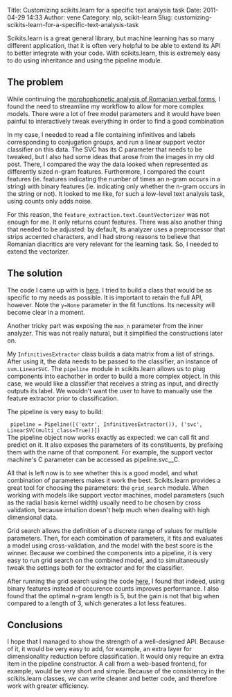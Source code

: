 Title: Customizing scikits.learn for a specific text analysis task
Date: 2011-04-29 14:33
Author: vene
Category: nlp, scikit-learn
Slug: customizing-scikits-learn-for-a-specific-text-analysis-task

Scikits.learn is a great general library, but machine learning has so
many different application, that it is often very helpful to be able to
extend its API to better integrate with your code. With scikits.learn,
this is extremely easy to do using inheritance and using the pipeline
module.

The problem
-----------

While continuing the [morphophonetic analysis of Romanian verbal
forms][], I found the need to streamline my workflow to allow for more
complex models. There were a lot of free model parameters and it would
have been painful to interactively tweak everything in order to find a
good combination

In my case, I needed to read a file containing infinitives and labels
corresponding to conjugation groups, and run a linear support vector
classifier on this data. The SVC has its C parameter that needs to be
tweaked, but I also had some ideas that arose from the images in my old
post. There, I compared the way the data looked when represented as
differently sized n-gram features. Furthermore, I compared the count
features (ie. features indicating the number of times an n-gram occurs
in a string) with binary features (ie. indicating only whether the
n-gram occurs in the string or not). It looked to me like, for such a
low-level text analysis task, using counts only adds noise.

For this reason, the `feature_extraction.text.CountVectorizer` was not
enough for me. It only returns count features. There was also another
thing that needed to be adjusted: by default, its analyzer uses a
preprocessor that strips accented characters, and I had strong reasons
to believe that Romanian diacritics are very relevant for the learning
task. So, I needed to extend the vectorizer.

The solution
------------

The code I came up with is [here][]. I tried to build a class that would
be as specific to my needs as possible. It is important to retain the
full API, however. Note the `y=None` parameter in the fit functions. Its
necessity will become clear in a moment.

Another tricky part was exposing the `max_n` parameter from the inner
analyzer. This was not really natural, but it simplified the
constructions later on.

My `InfinitivesExtractor` class builds a data matrix from a list of
strings. After using it, the data needs to be passed to the classifier,
an instance of `svm.LinearSVC`. The `pipeline `module in scikits.learn
allows us to plug components into eachother in order to build a more
complex object. In this case, we would like a classifier that receives a
string as input, and directly outputs its label. We wouldn't want the
user to have to manually use the feature extractor prior to
classification.

The pipeline is very easy to build:  

` pipeline = Pipeline([('extr', InfinitivesExtractor()), ('svc', LinearSVC(multi_class=True))])`  
The pipeline object now works exactly as expected: we can call fit and
predict on it. It also exposes the parameters of its constituents, by
prefixing them with the name of that component. For example, the support
vector machine's C parameter can be accessed as pipeline.svc\_\_C.

All that is left now is to see whether this is a good model, and what
combination of parameters makes it work the best. Scikits.learn provides
a great tool for choosing the parameters: the `grid_search` module. When
working with models like support vector machines, model parameters (such
as the radial basis kernel width) usually need to be chosen by cross
validation, because intuition doesn't help much when dealing with high
dimensional data.

Grid search allows the definition of a discrete range of values for
multiple parameters. Then, for each combination of parameters, it fits
and evaluates a model using cross-validation, and the model with the
best score is the winner. Because we combined the components into a
pipeline, it is very easy to run grid search on the combined model, and
to simultaneously tweak the settings both for the extractor and for the
classifier.

After running the grid search using the code [here][1], I found that
indeed, using binary features instead of occurence counts improves
performance. I also found that the optimal n-gram length is 5, but the
gain is not that big when compared to a length of 3, which generates a
lot less features.

Conclusions
-----------

I hope that I managed to show the strength of a well-designed API.
Because of it, it would be very easy to add, for example, an extra layer
for dimensionality reduction before classification. It would only
require an extra item in the pipeline constructor. A call from a
web-based frontend, for example, would be very short and simple. Because
of the consistency in the scikits.learn classes, we can write cleaner
and better code, and therefore work with greater efficiency.

  [morphophonetic analysis of Romanian verbal forms]: http://venefrombucharest.wordpress.com/2011/04/14/a-look-at-romanian-verbs-with-scikits-learn/
    "A look at Romanian verbs with scikits-learn"
  [here]: https://github.com/vene/misc-nlp/blob/master/conjugation/grid_search_example/preprocess.py
  [1]: https://github.com/vene/misc-nlp/blob/master/conjugation/grid_search_example/gridsearch.py
